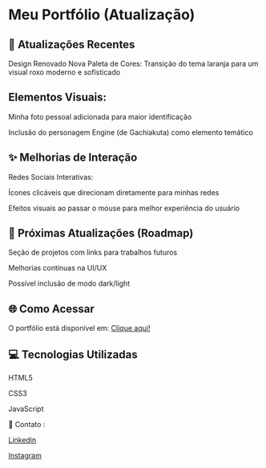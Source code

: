 # Meu Portfólio (Atualização) #

## 🎨 Atualizações Recentes ##

Design Renovado
Nova Paleta de Cores: Transição do tema laranja para um visual roxo moderno e sofisticado

## Elementos Visuais: ##

Minha foto pessoal adicionada para maior identificação

Inclusão do personagem Engine (de Gachiakuta) como elemento temático

## ✨ Melhorias de Interação ##

Redes Sociais Interativas:

Ícones clicáveis que direcionam diretamente para minhas redes

Efeitos visuais ao passar o mouse para melhor experiência do usuário

## 🚀 Próximas Atualizações (Roadmap) ##

Seção de projetos com links para trabalhos futuros

Melhorias contínuas na UI/UX

Possível inclusão de modo dark/light

## 🌐 Como Acessar ##
O portfólio está disponível em: [Clique aqui!](https://cuidoka.github.io/portfolio/)

## 💻 Tecnologias Utilizadas ##

HTML5

CSS3

JavaScript

📌 Contato :

[Linkedin](https://www.linkedin.com/in/cuidoka/)

[Instagram](https://www.instagram.com/cuidoka/)